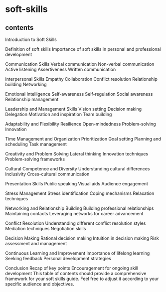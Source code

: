 # soft-skills
## contents
Introduction to Soft Skills

Definition of soft skills
Importance of soft skills in personal and professional development

Communication Skills
Verbal communication
Non-verbal communication
Active listening
Assertiveness
Written communication

Interpersonal Skills
Empathy
Collaboration
Conflict resolution
Relationship building
Networking

Emotional Intelligence
Self-awareness
Self-regulation
Social awareness
Relationship management

Leadership and Management Skills
Vision setting
Decision making
Delegation
Motivation and inspiration
Team building

Adaptability and Flexibility
Resilience
Open-mindedness
Problem-solving
Innovation

Time Management and Organization
Prioritization
Goal setting
Planning and scheduling
Task management

Creativity and Problem Solving
Lateral thinking
Innovation techniques
Problem-solving frameworks

Cultural Competence and Diversity
Understanding cultural differences
Inclusivity
Cross-cultural communication

Presentation Skills
Public speaking
Visual aids
Audience engagement

Stress Management
Stress identification
Coping mechanisms
Relaxation techniques

Networking and Relationship Building
Building professional relationships
Maintaining contacts
Leveraging networks for career advancement

Conflict Resolution
Understanding different conflict resolution styles
Mediation techniques
Negotiation skills

Decision Making
Rational decision making
Intuition in decision making
Risk assessment and management

Continuous Learning and Improvement
Importance of lifelong learning
Seeking feedback
Personal development strategies

Conclusion
Recap of key points
Encouragement for ongoing skill development
This table of contents should provide a comprehensive framework for your soft skills guide. Feel free to adjust it according to your specific audience and objectives.
